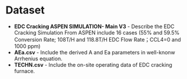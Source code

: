 # Dataset

* **EDC Cracking ASPEN SIMULATION- Main V3**  - Describe the EDC Cracking Simulation From ASPEN include 16 cases (55% and 59.5% Conversion Rate; 108T/H and 118.8T/H EDC Flow Rate；CCL4=0 and 1000 ppm)
* **AEa.csv** - Include the derived A and Ea parameters in well-knonw Arrhenius equation.
* **TECHN.csv** - Include the on-site operating data of EDC cracking furnace.
